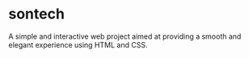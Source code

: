 # sontech
A simple and interactive web project aimed at providing a smooth and elegant experience using HTML and CSS.
